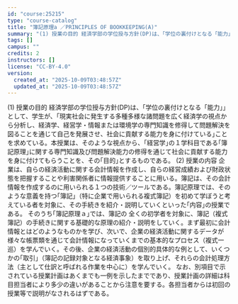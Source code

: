 ```yaml
---
id: "course:25215"
type: "course-catalog"
title: "簿記原理a ／PRINCIPLES OF BOOKKEEPING(A)"
summary: "(1) 授業の目的 経済学部の学位授与方針(DP)は、｢学位の裏付けとなる「能力」｣として、学生が、｢現実社会に発生する多種多様な諸問題を広く経済学の視点から分析し、経済学、経営学・情報または環境学の専門知識を修得して問題解決を図ることを通…"
tags: []
campus: ""
credits: 2
instructors: []
license: "CC-BY-4.0"
version:
  created_at: "2025-10-09T03:48:57Z"
  updated_at: "2025-10-09T03:48:57Z"
---
```

(1) 授業の目的 経済学部の学位授与方針(DP)は、｢学位の裏付けとなる「能力」｣として、学生が、｢現実社会に発生する多種多様な諸問題を広く経済学の視点から分析し、経済学、経営学・情報または環境学の専門知識を修得して問題解決を図ることを通じて自己を発展させ、社会に貢献する能力を身に付けている｣ことを求めている。本授業は、そのような視点から、｢経営学｣の１学科目である｢簿記原理｣に関する専門知識及び問題解決能力の修得を通じて社会に貢献する能力を身に付けてもらうことを、その｢目的｣とするものである。 (2) 授業の内容 企業は、自らの経済活動に関する会計情報を作成し、自らの経営成績および財政状態を把握することや利害関係者に情報提供することに用いる。簿記は、その会計情報を作成するのに用いられる１つの技術／ツールである。簿記原理では、そのような意義を持つ｢簿記｣（特に企業で用いられる複式簿記）を初めて学ぼうと考えている者を対象に、その手続きを紹介・説明していくといった｢内容｣の授業である。 そのうち｢簿記原理ａ｣では、簿記の 全くの初学者を対象に、簿記（複式簿記）の手続きに関する基礎的な原理の紹介・説明をしていく。まず最初に会計情報とはどのようなものかを学び、次いで、企業の経済活動に関するデータが様々な帳票類を通じて会計情報になっていくまでの基本的なプロセス（複式一巡）を学んでいく。その後、企業の経済活動の個別的具体的な例として、いくつかの｢取引｣（簿記の記録対象となる経済事象）を取り上げ、それらの会計処理方法（主として仕訳と呼ばれる作業を中心に）を学んでいく。 なお、別項目で示されている授業計画はあくまでも一例を示したまでであり、授業計画の詳細は科目担当者により多少の違いがあることから注意を要する。各担当者からは初回の授業等で説明がなされるはずである。
